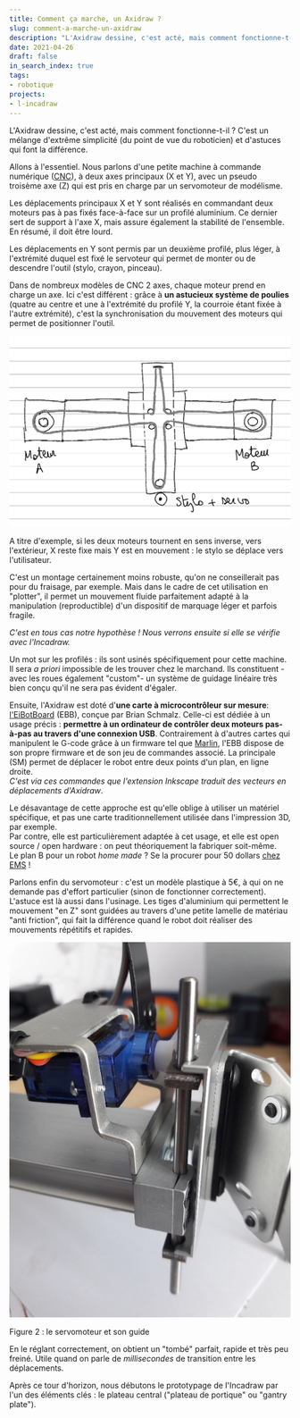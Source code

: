 ```yaml
---
title: Comment ça marche, un Axidraw ?
slug: comment-a-marche-un-axidraw
description: "L'Axidraw dessine, c'est acté, mais comment fonctionne-t-il ? C'est un mélange d'extrême simplicité (du point de vue du roboticien) et d'astuces qui font la différence."
date: 2021-04-26
draft: false
in_search_index: true
tags:
- robotique
projects:
- l-incadraw
---
```


L'Axidraw dessine, c'est acté, mais comment fonctionne-t-il ? C'est un mélange d'extrême simplicité (du point de vue du roboticien) et d'astuces qui font la différence.

Allons à l'essentiel. Nous parlons d'une petite machine à commande numérique ([CNC](https://fr.wikipedia.org/wiki/Machine-outil_%C3%A0_commande_num%C3%A9rique)), à deux axes principaux (X et Y), avec un pseudo troisème axe (Z) qui est pris en charge par un servomoteur de modélisme.

Les déplacements principaux X et Y sont réalisés en commandant deux moteurs pas à pas fixés face-à-face sur un profilé aluminium. Ce dernier sert de support à l'axe X, mais assure également la stabilité de l'ensemble. En résumé, il doit être lourd.

Les déplacements en Y sont permis par un deuxième profilé, plus léger, à l'extrémité duquel est fixé le servoteur qui permet de monter ou de descendre l'outil (stylo, crayon, pinceau).

Dans de nombreux modèles de CNC 2 axes, chaque moteur prend en charge un axe. Ici c'est différent : grâce à **un astucieux système de poulies** (quatre au centre et une à l'extrémité du profilé Y, la courroie étant fixée à l'autre extrémité), c'est la synchronisation du mouvement des moteurs qui permet de positionner l'outil.

![le système moteurs - poulies - courroie de l'Axidraw](Aximove1.png "Moteurs, poulies et courroie")

A titre d'exemple, si les deux moteurs tournent en sens inverse, vers l'extérieur, X reste fixe mais Y est en mouvement : le stylo se déplace vers l'utilisateur.

C'est un montage certainement moins robuste, qu'on ne conseillerait pas pour du fraisage, par exemple. Mais dans le cadre de cet utilisation en "plotter", il permet un mouvement fluide parfaitement adapté à la manipulation (reproductible) d'un dispositif de marquage léger et parfois fragile.

_C'est en tous cas notre hypothèse ! Nous verrons ensuite si elle se vérifie avec l'Incadraw._

Un mot sur les profilés : ils sont usinés spécifiquement pour cette machine. Il sera _a priori_ impossible de les trouver chez le marchand. Ils constituent -avec les roues également "custom"- un système de guidage linéaire très bien conçu qu'il ne sera pas évident d'égaler.

Ensuite, l'Axidraw est doté d'**une carte à microcontrôleur sur mesure**: [l'EiBotBoard](http://www.schmalzhaus.com/EBB/) (EBB), conçue par Brian Schmalz. Celle-ci est dédiée à un usage précis : **permettre à un ordinateur de contrôler deux moteurs pas-à-pas au travers d'une connexion USB**. Contrairement à d'autres cartes qui manipulent le G-code grâce à un firmware tel que [Marlin](https://marlinfw.org/), l'EBB dispose de son propre firmware et de son jeu de commandes associé. La principale (SM) permet de déplacer le robot entre deux points d'un plan, en ligne droite.  
_C'est via ces commandes que l'extension Inkscape traduit des vecteurs en déplacements d'Axidraw_.

Le désavantage de cette approche est qu'elle oblige à utiliser un matériel spécifique, et pas une carte traditionnellement utilisée dans l'impression 3D, par exemple.  
Par contre, elle est particulièrement adaptée à cet usage, et elle est open source / open hardware : on peut théoriquement la fabriquer soit-même.  
Le plan B pour un robot _home made_ ? Se la procurer pour 50 dollars [chez EMS](https://shop.evilmadscientist.com/partsmenu/188-ebb) !

Parlons enfin du servomoteur : c'est un modèle plastique à 5€, à qui on ne demande pas d'effort particulier (sinon de fonctionner correctement).  
L'astuce est là aussi dans l'usinage. Les tiges d'aluminium qui permettent le mouvement "en Z" sont guidées au travers d'une petite lamelle de matériau "anti friction", qui fait la différence quand le robot doit réaliser des mouvements répétitifs et rapides.

![le servomoteur et son guide](Aximove2.jpg "Servo")

Figure 2 : le servomoteur et son guide

En le réglant correctement, on obtient un "tombé" parfait, rapide et très peu freiné. Utile quand on parle de _millisecondes_ de transition entre les déplacements.

Après ce tour d'horizon, nous débutons le prototypage de l'Incadraw par l'un des éléments clés : le plateau central ("plateau de portique" ou "gantry plate").
